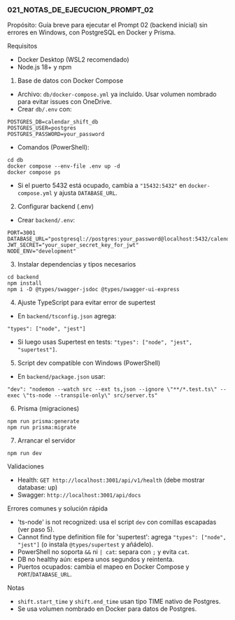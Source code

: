 ### 021_NOTAS_DE_EJECUCION_PROMPT_02

Propósito: Guía breve para ejecutar el Prompt 02 (backend inicial) sin errores en Windows, con PostgreSQL en Docker y Prisma.

Requisitos
- Docker Desktop (WSL2 recomendado)
- Node.js 18+ y npm

1) Base de datos con Docker Compose
- Archivo: `db/docker-compose.yml` ya incluido. Usar volumen nombrado para evitar issues con OneDrive.
- Crear `db/.env` con:
```
POSTGRES_DB=calendar_shift_db
POSTGRES_USER=postgres
POSTGRES_PASSWORD=your_password
```
- Comandos (PowerShell):
```
cd db
docker compose --env-file .env up -d
docker compose ps
```
- Si el puerto 5432 está ocupado, cambia a `"15432:5432"` en `docker-compose.yml` y ajusta `DATABASE_URL`.

2) Configurar backend (.env)
- Crear `backend/.env`:
```
PORT=3001
DATABASE_URL="postgresql://postgres:your_password@localhost:5432/calendar_shift_db"
JWT_SECRET="your_super_secret_key_for_jwt"
NODE_ENV="development"
```

3) Instalar dependencias y tipos necesarios
```
cd backend
npm install
npm i -D @types/swagger-jsdoc @types/swagger-ui-express
```

4) Ajuste TypeScript para evitar error de supertest
- En `backend/tsconfig.json` agrega:
```
"types": ["node", "jest"]
```
- Si luego usas Supertest en tests: `"types": ["node", "jest", "supertest"]`.

5) Script dev compatible con Windows (PowerShell)
- En `backend/package.json` usar:
```
"dev": "nodemon --watch src --ext ts,json --ignore \"**/*.test.ts\" --exec \"ts-node --transpile-only\" src/server.ts"
```

6) Prisma (migraciones)
```
npm run prisma:generate
npm run prisma:migrate
```

7) Arrancar el servidor
```
npm run dev
```

Validaciones
- Health: `GET http://localhost:3001/api/v1/health` (debe mostrar database: up)
- Swagger: `http://localhost:3001/api/docs`

Errores comunes y solución rápida
- 'ts-node' is not recognized: usa el script `dev` con comillas escapadas (ver paso 5).
- Cannot find type definition file for 'supertest': agrega `"types": ["node", "jest"]` (o instala `@types/supertest` y añádelo).
- PowerShell no soporta `&&` ni `| cat`: separa con `;` y evita `cat`.
- DB no healthy aún: espera unos segundos y reintenta.
- Puertos ocupados: cambia el mapeo en Docker Compose y `PORT`/`DATABASE_URL`.

Notas
- `shift.start_time` y `shift.end_time` usan tipo TIME nativo de Postgres.
- Se usa volumen nombrado en Docker para datos de Postgres.


